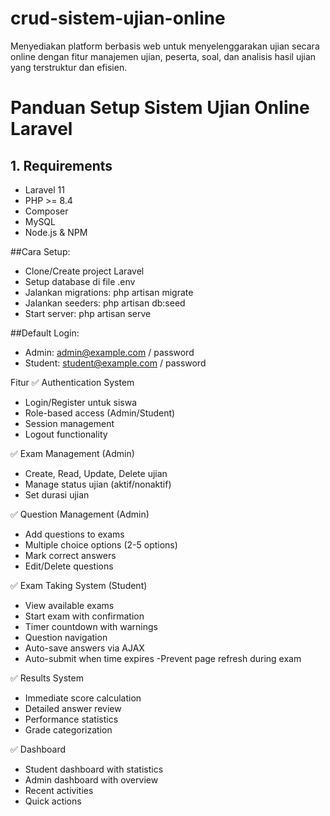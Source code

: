 # crud-sistem-ujian-online
Menyediakan platform berbasis web untuk menyelenggarakan ujian secara online dengan fitur manajemen ujian, peserta, soal, dan analisis hasil ujian yang terstruktur dan efisien.
# Panduan Setup Sistem Ujian Online Laravel  
## 1. Requirements 
- Laravel 11
- PHP >= 8.4
- Composer
- MySQL
- Node.js & NPM
  
##Cara Setup:
- Clone/Create project Laravel
- Setup database di file .env
- Jalankan migrations: php artisan migrate
- Jalankan seeders: php artisan db:seed
- Start server: php artisan serve

##Default Login:
- Admin: admin@example.com / password
- Student: student@example.com / password
  
Fitur
✅ Authentication System
- Login/Register untuk siswa
- Role-based access (Admin/Student)
- Session management
- Logout functionality

✅ Exam Management (Admin)
- Create, Read, Update, Delete ujian
- Manage status ujian (aktif/nonaktif)
- Set durasi ujian

✅ Question Management (Admin)
- Add questions to exams
- Multiple choice options (2-5 options)
- Mark correct answers
- Edit/Delete questions

✅ Exam Taking System (Student)
- View available exams
- Start exam with confirmation
- Timer countdown with warnings
- Question navigation
- Auto-save answers via AJAX
- Auto-submit when time expires
-Prevent page refresh during exam

✅ Results System
- Immediate score calculation
- Detailed answer review
- Performance statistics
- Grade categorization

✅ Dashboard
- Student dashboard with statistics
- Admin dashboard with overview
- Recent activities
- Quick actions
